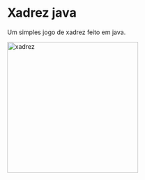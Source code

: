 # Xadrez java

Um simples jogo de xadrez feito em java.

<img src="https://i.imgur.com/vGCdIJN.gif" width="300" height="300" alt="xadrez" /> 
